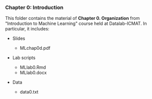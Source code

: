 ### Chapter 0: Introduction

This folder contains the material of **Chapter 0. Organization** from "Introduction to Machine Learning" course held at Datalab-ICMAT. In particular, it includes:

* Slides 
  - MLchap0d.pdf

* Lab scripts 
  - MLlab0.Rmd
  - MLlab0.docx

* Data
  - data0.txt 
